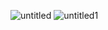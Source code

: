 ![untitled](https://github.com/Jorge212122/Simulacion-por-computadora-Jorge-Alejandro-Amaro/assets/84280097/301d6ec8-2fd6-40d1-9c21-f7525cc941c9)
![untitled1](https://github.com/Jorge212122/Simulacion-por-computadora-Jorge-Alejandro-Amaro/assets/84280097/c7ea74e1-4882-45b2-9ef0-cda00879d267)
